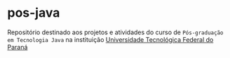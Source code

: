 # pos-java

Repositório destinado aos projetos e atividades do curso de `Pós-graduação em Tecnologia Java` na instituição [Universidade Tecnológica Federal do Paraná](https://www.utfpr.edu.br/)
